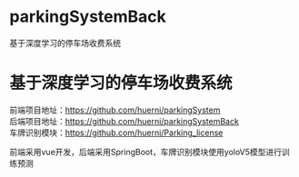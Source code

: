 # parkingSystemBack
基于深度学习的停车场收费系统

# 基于深度学习的停车场收费系统

前端项目地址：https://github.com/huerni/parkingSystem  
后端项目地址：https://github.com/huerni/parkingSystemBack  
车牌识别模块：https://github.com/huerni/Parking_license  

前端采用vue开发，后端采用SpringBoot，车牌识别模块使用yoloV5模型进行训练预测
